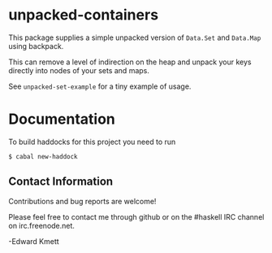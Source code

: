 unpacked-containers
==

This package supplies a simple unpacked version of `Data.Set` and `Data.Map` using backpack.

This can remove a level of indirection on the heap and unpack your keys directly into nodes of your sets and maps.

See `unpacked-set-example` for a tiny example of usage.

Documentation
==

To build haddocks for this project you need to run

```
$ cabal new-haddock
```

Contact Information
-------------------

Contributions and bug reports are welcome!

Please feel free to contact me through github or on the #haskell IRC channel on irc.freenode.net.

-Edward Kmett
